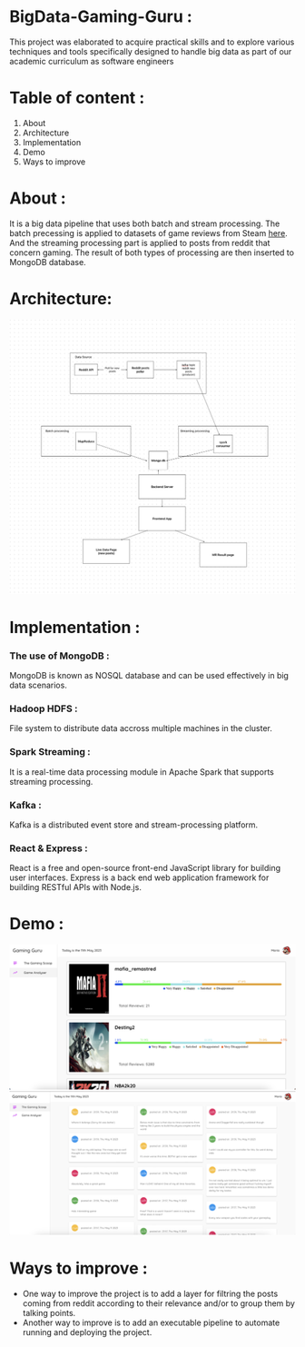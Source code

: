 # BigData-Gaming-Guru :
This project was elaborated to acquire practical skills and to explore various techniques and tools specifically designed to handle big data as part of our academic curriculum as software engineers
# Table of content :
<ol>
    <li>About</li>
    <li>Architecture</li>
    <li>Implementation</li>
    <li>Demo</li>
    <li>Ways to improve</li>
  </ol>
  
  # About :
  It is a big data pipeline that uses both batch and stream processing.
  The batch precessing is applied to datasets of game reviews from Steam <a href="[https://www.kaggle.com/datasets/yuanyuwendymu/airline-delay-and-cancellation-data-2009-2018](https://www.kaggle.com/datasets/smeeeow/steam-game-reviews?resource=download)" target="_blank">here</a>.
  And the streaming processing part is applied to posts from reddit that concern gaming.
  The result of both types of processing are then inserted to MongoDB database.
  # Architecture:
  ![](architecture.png)
  # Implementation :
  ### The use of MongoDB :
  MongoDB is known as NOSQL database and can be used effectively in big data scenarios.
  ### Hadoop HDFS :
  File system to distribute data accross multiple machines in the cluster.
  ### Spark Streaming :
  It is a real-time data processing module in Apache Spark that supports streaming processing.
  ### Kafka :
  Kafka is a distributed event store and stream-processing platform.
  ### React & Express :
  React is a free and open-source front-end JavaScript library for building user interfaces.
  Express is a back end web application framework for building RESTful APIs with Node.js.
  # Demo :
   ![](games.png)
   ![](posts.png)
  
   # Ways to improve :
   - One way to improve the project is to add a layer for filtring the posts coming from reddit according to their relevance and/or to group them by talking points.
   - Another way to improve is to add an executable pipeline to automate running and deploying the project.
   
  
